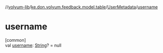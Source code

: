 //[volyum-lib](../../../index.md)/[ke.don.volyum.feedback.model.table](../index.md)/[UserMetadata](index.md)/[username](username.md)

# username

[common]\
val [username](username.md): [String](https://kotlinlang.org/api/core/kotlin-stdlib/kotlin/-string/index.html)? = null